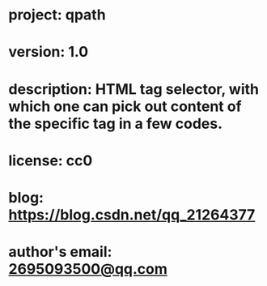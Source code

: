 #
# project: qpath
# version: 1.0
# description: HTML tag selector, with which one can pick out content of the specific tag in a few codes.
# license: cc0
# blog: https://blog.csdn.net/qq_21264377
# author's email: 2695093500@qq.com
#
